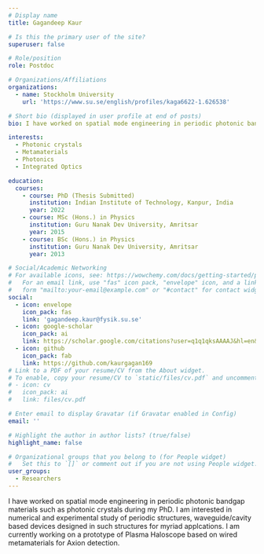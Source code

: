 ```yaml
---
# Display name
title: Gagandeep Kaur

# Is this the primary user of the site?
superuser: false

# Role/position
role: Postdoc

# Organizations/Affiliations
organizations:
  - name: Stockholm University
    url: 'https://www.su.se/english/profiles/kaga6622-1.626538'

# Short bio (displayed in user profile at end of posts)
bio: I have worked on spatial mode engineering in periodic photonic bandgap materials such as photonic crystals during my PhD. I am interested in numerical and experimental study of periodic structures, waveguide/cavity based devices designed in such structures for myriad applcations. I am currently working on a prototype of Plasma Haloscope based on wired metamaterials for Axion detection. 

interests:
  - Photonic crystals
  - Metamaterials
  - Photonics
  - Integrated Optics

education:
  courses:
    - course: PhD (Thesis Submitted)
      institution: Indian Institute of Technology, Kanpur, India
      year: 2022
    - course: MSc (Hons.) in Physics 
      institution: Guru Nanak Dev University, Amritsar 
      year: 2015
    - course: BSc (Hons.) in Physics
      institution: Guru Nanak Dev University, Amritsar 
      year: 2013

# Social/Academic Networking
# For available icons, see: https://wowchemy.com/docs/getting-started/page-builder/#icons
#   For an email link, use "fas" icon pack, "envelope" icon, and a link in the
#   form "mailto:your-email@example.com" or "#contact" for contact widget.
social:
  - icon: envelope
    icon_pack: fas
    link: 'gagandeep.kaur@fysik.su.se'
  - icon: google-scholar
    icon_pack: ai
    link: https://scholar.google.com/citations?user=q1q1qksAAAAJ&hl=en&oi=ao
  - icon: github
    icon_pack: fab
    link: https://github.com/kaurgagan169
# Link to a PDF of your resume/CV from the About widget.
# To enable, copy your resume/CV to `static/files/cv.pdf` and uncomment the lines below.
# - icon: cv
#   icon_pack: ai
#   link: files/cv.pdf

# Enter email to display Gravatar (if Gravatar enabled in Config)
email: ''

# Highlight the author in author lists? (true/false)
highlight_name: false

# Organizational groups that you belong to (for People widget)
#   Set this to `[]` or comment out if you are not using People widget.
user_groups:
  - Researchers
---
```


I have worked on spatial mode engineering in periodic photonic bandgap materials such as photonic crystals during my PhD. I am interested in numerical and experimental study of periodic structures, waveguide/cavity based devices designed in such structures for myriad applcations. I am currently working on a prototype of Plasma Haloscope based on wired metamaterials for Axion detection. 
